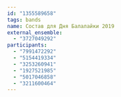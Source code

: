 ```yaml
---
id: "1355589658"
tags: bands
name: Состав для Дня Балалайки 2019
external_ensemble:
  - "3727049292"
participants:
  - "7991472292"
  - "5154419334"
  - "3253260941"
  - "1927521985"
  - "5017046858"
  - "3211600464"
---
```

